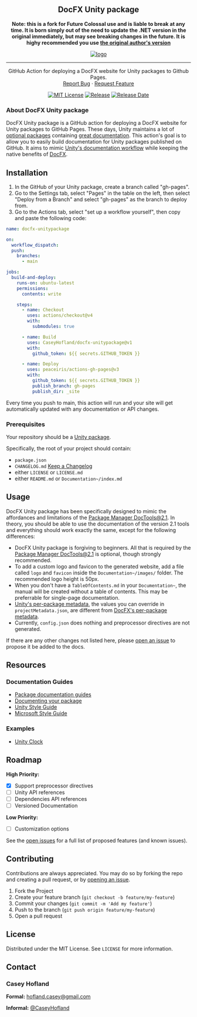 <!--
*** Thanks for checking out the Best-README-Template. If you have a suggestion
*** that would make this better, please fork the repo and create a pull request
*** or simply open an issue with the tag "enhancement".
*** Don't forget to give the project a star!
*** Thanks again! Now go create something AMAZING! :D
-->
<!--
*** I'm using markdown "reference style" links for readability.
*** Reference links are enclosed in brackets [ ] instead of parentheses ( ).
*** See the bottom of this document for the declaration of the reference variables
*** for contributors-url, forks-url, etc. This is an optional, concise syntax you may use.
*** https://www.markdownguide.org/basic-syntax/#reference-style-links
-->



<div align="center">
  <!-- PROJECT LOGO -->
  <h2>DocFX Unity package</h2>

  <p><b>Note: this is a fork for Future Colossal use and is liable to break at any time. It is born simply out of the need to update the .NET version in the original immediately, but may see breaking changes in the future. It is highy recommended you use <a href="https://github.com/CaseyHofland/docfx-unitypackage">the original author's version</a> </b></p>

  <a href="https://cubusky.github.io/com.cubusky.core/manual/AttributeSerialization/ReferenceDropdownAttribute.html">
    <img src="https://github.com/CaseyHofland/docfx-unitypackage/assets/27729987/bad8597b-2520-4bd8-9022-55553f004faf" alt="logo" target="_blank"/>
  </a>

  ***
  
  <p>
    GitHub Action for deploying a DocFX website for Unity packages to Github Pages.
    <br/>
    <a href="https://github.com/CaseyHofland/docfx-unitypackage/issues">Report Bug</a>
    ·
    <a href="https://github.com/CaseyHofland/docfx-unitypackage/issues">Request Feature</a>
  </p>
  
  
  
  <!-- PROJECT SHIELDS -->
  [![MIT License][license-shield]][license-url]
  [![Release][release-shield]][release-url]
  [![Release Date][release-date-shield]][release-date-url]
</div>



<!-- ABOUT THE PROJECT -->
### About DocFX Unity package

DocFX Unity package is a GitHub action for deploying a DocFX website for Unity packages to GitHub Pages. These days, Unity maintains a lot of [optional packages](https://docs.unity3d.com/Manual/pack-safe.html) containing [great documentation](https://docs.unity3d.com/Packages/com.unity.cinemachine@2.9/manual/). This action's goal is to allow you to easily build documentation for Unity packages published on GitHub. It aims to mimic [Unity's documentation workflow][workflow-url] while keeping the native benefits of [DocFX][docfx-url].



<!-- Installation -->
## Installation

1. In the GitHub of your Unity package, create a branch called "gh-pages".
2. Go to the Settings tab, select "Pages" in the table on the left, then select "Deploy from a Branch" and select "gh-pages" as the branch to deploy from.
3. Go to the Actions tab, select "set up a workflow yourself", then copy and paste the following code:
```yaml
name: docfx-unitypackage

on:
  workflow_dispatch:
  push:
    branches:
      - main

jobs:
  build-and-deploy:
    runs-on: ubuntu-latest
    permissions:
      contents: write

    steps:
      - name: Checkout
        uses: actions/checkout@v4
        with:
          submodules: true

      - name: Build
        uses: CaseyHofland/docfx-unitypackage@v1
        with:
          github_token: ${{ secrets.GITHUB_TOKEN }}

      - name: Deploy
        uses: peaceiris/actions-gh-pages@v3
        with:
          github_token: ${{ secrets.GITHUB_TOKEN }}
          publish_branch: gh-pages
          publish_dir: _site
```

Every time you push to main, this action will run and your site will get automatically updated with any documentation or API changes.

### Prerequisites

Your repository should be a [Unity package](https://docs.unity3d.com/Manual/cus-layout.html).

Specifically, the root of your project should contain:
- `package.json`
- `CHANGELOG.md` [Keep a Changelog](https://keepachangelog.com/en/1.0.0/)
- either `LICENSE` or `LICENSE.md`
- either `README.md` or `Documentation~/index.md`



<!-- USAGE -->
## Usage

DocFX Unity package has been specifically designed to mimic the affordances and limitations of the [Package Manager DocTools@2.1][workflow-url]. In theory, you should be able to use the documentation of the version 2.1 tools and everything should work exactly the same, except for the following differences:
- DocFX Unity package is forgiving to beginners. All that is required by the [Package Manager DocTools@2.1][workflow-url] is optional, though strongly recommended.
- To add a custom logo and favicon to the generated website, add a file called `logo` and `favicon` inside the `Documentation~/images/` folder. The recommended logo height is 50px.
- When you don't have a `TableOfContents.md` in your `Documentation~`, the manual will be created without a table of contents. This may be preferrable for single-page documentation.
- [Unity's per-package metadata](https://docs.unity3d.com/Packages/com.unity.package-manager-doctools@2.1/manual/package-metadata.html), the values you can override in `projectMetadata.json`, are different from [DocFX's per-package metadata](https://dotnet.github.io/docfx/docs/template.html?tabs=modern#template-metadata).
- Currently, `config.json` does nothing and preprocessor directives are not generated.

If there are any other changes not listed here, please [open an issue][issues-url] to propose it be added to the docs.



<!-- RESOURCES -->
## Resources

### Documentation Guides

- [Package documentation guides](https://docs.unity.cn/Packages/com.unity.services.wire@1.1//manual/)
- [Documenting your package](https://docs.unity3d.com/Manual/cus-document.html)
- [Unity Style Guide](https://docs-style-guide.unity.com/)
- [Microsoft Style Guide](https://learn.microsoft.com/en-us/style-guide/welcome/)

### Examples

- [Unity Clock](https://caseyhofland.github.io/com.caseyhofland.unityclock/manual/)


<!-- ROADMAP -->
## Roadmap

**High Priority:**
- [x] Support preprocessor directives
- [ ] Unity API references
- [ ] Dependencies API references
- [ ] Versioned Documentation

**Low Priority:**
- [ ] Customization options

See the [open issues][issues-url] for a full list of proposed features (and known issues).



<!-- CONTRIBUTING -->
## Contributing

Contributions are always appreciated. You may do so by forking the repo and creating a pull request, or by [opening an issue][issues-url].

1. Fork the Project
2. Create your feature branch (`git checkout -b feature/my-feature`)
3. Commit your changes (`git commit -m 'Add my feature'`)
4. Push to the branch (`git push origin feature/my-feature`)
5. Open a pull request



<!-- LICENSE -->
## License

Distributed under the MIT License. See `LICENSE` for more information.



<!-- CONTACT -->
## Contact

### Casey Hofland

**Formal:** hofland.casey@gmail.com

**Informal:** [@CaseyHofland](https://mastodon.gamedev.place/@CaseyHofland)



<!-- MARKDOWN LINKS & IMAGES -->
<!-- https://www.markdownguide.org/basic-syntax/#reference-style-links -->
[license-shield]: https://img.shields.io/github/license/CaseyHofland/docfx-unitypackage.svg
[license-url]: https://github.com/CaseyHofland/docfx-unitypackage/blob/master/LICENSE
[release-shield]: https://img.shields.io/github/release/CaseyHofland/docfx-unitypackage.svg
[release-url]: https://github.com/CaseyHofland/docfx-unitypackage/blob/master/releases/latest
[release-date-shield]: https://img.shields.io/github/release-date/CaseyHofland/docfx-unitypackage.svg
[release-date-url]: https://github.com/CaseyHofland/docfx-unitypackage/releases
[workflow-url]: https://docs.unity3d.com/Packages/com.unity.package-manager-doctools@2.1/manual/developer-notes.html#pmdt
[docfx-url]: https://dotnet.github.io/docfx/
[issues-url]: https://github.com/CaseyHofland/docfx-unitypackage/issues
